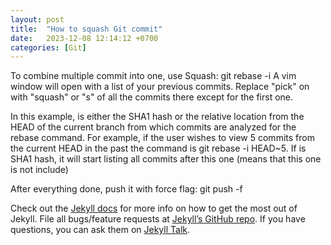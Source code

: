 ```yaml
---
layout: post
title:  "How to squash Git commit"
date:   2023-12-08 12:14:12 +0700
categories: [Git]
---
```


To combine multiple commit into one, use Squash: 
git rebase -i <after-this-commit> 
A vim window will open with a list of your previous commits.
Replace "pick" on with "squash" or "s" of all the commits there except for the first one.

In this example, <after-this-commit> is either the SHA1 hash or the relative location from the HEAD of the current branch from which commits are analyzed for the rebase command. For example, if the user wishes to view 5 commits from the current HEAD in the past the command is git rebase -i HEAD~5. 
If <after-this-commit> is SHA1 hash, it will start listing all commits after this one (means that this one is not include)

After everything done, push it with force flag: git push -f

Check out the [Jekyll docs][jekyll-docs] for more info on how to get the most out of Jekyll. File all bugs/feature requests at [Jekyll’s GitHub repo][jekyll-gh]. If you have questions, you can ask them on [Jekyll Talk][jekyll-talk].

[jekyll-docs]: https://jekyllrb.com/docs/home
[jekyll-gh]:   https://github.com/jekyll/jekyll
[jekyll-talk]: https://talk.jekyllrb.com/
